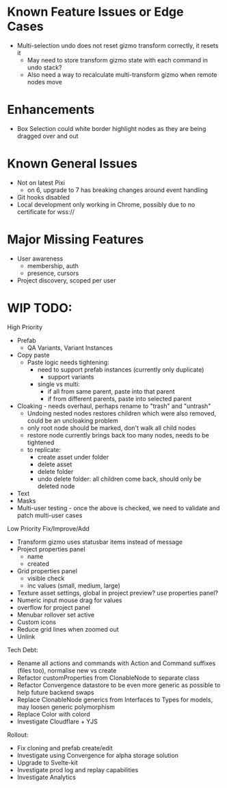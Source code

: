 # Known Feature Issues or Edge Cases

* Multi-selection undo does not reset gizmo transform correctly, it resets it
    - May need to store transform gizmo state with each command in undo stack?
    - Also need a way to recalculate multi-transform gizmo when remote nodes move

# Enhancements

* Box Selection could white border highlight nodes as they are being dragged over and out

# Known General Issues

* Not on latest Pixi
    - on 6, upgrade to 7 has breaking changes around event handling
* Git hooks disabled
* Local development only working in Chrome, possibly due to no certificate for wss://

# Major Missing Features

* User awareness
    - membership, auth
    - presence, cursors
* Project discovery, scoped per user

# WIP TODO:

High Priority
* Prefab
    - QA Variants, Variant Instances
* Copy paste
    - Paste logic needs tightening:
        - need to support prefab instances (currently only duplicate)
            - support variants
        - single vs multi:
            - if all from same parent, paste into that parent
            - if from different parents, paste into selected parent
* Cloaking - needs overhaul, perhaps rename to "trash" and "untrash"
    - Undoing nested nodes restores children which were also removed, could be an uncloaking problem
    - only root node should be marked, don't walk all child nodes
    - restore node currently brings back too many nodes, needs to be tightened
    - to replicate:
        - create asset under folder
        - delete asset
        - delete folder
        - undo delete folder: all children come back, should only be deleted node
* Text
* Masks
* Multi-user testing - once the above is checked, we need to validate and patch multi-user cases

Low Priority Fix/Improve/Add
* Transform gizmo uses statusbar items instead of message
* Project properties panel
    - name
    - created
* Grid properties panel
    - visible check
    - inc values (small, medium, large)
* Texture asset settings, global in project preview? use properties panel?
* Numeric input mouse drag for values
* overflow for project panel
* Menubar rollover set active
* Custom icons
* Reduce grid lines when zoomed out
* Unlink

Tech Debt:
* Rename all actions and commands with Action and Command suffixes (files too), normalise new vs create
* Refactor customProperties from ClonableNode to separate class
* Refactor Convergence datastore to be even more generic as possible to help future backend swaps
* Replace ClonableNode generics from Interfaces to Types for models, may loosen generic polymorphism
* Replace Color with colord
* Investigate Cloudflare + YJS

Rollout:
* Fix cloning and prefab create/edit
* Investigate using Convergence for alpha storage solution
* Upgrade to Svelte-kit
* Investigate prod log and replay capabilities
* Investigate Analytics